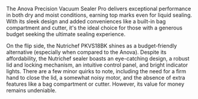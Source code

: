 The Anova Precision Vacuum Sealer Pro delivers exceptional performance in both dry and moist conditions, earning top marks even for liquid sealing. With its sleek design and added conveniences like a built-in bag compartment and cutter, it's the ideal choice for those with a generous budget seeking the ultimate sealing experience.

On the flip side, the Nutrichef PKVS18BK shines as a budget-friendly alternative (especially when compared to the Anova). Despite its affordability, the Nutrichef sealer boasts an eye-catching design, a robust lid and locking mechanism, an intuitive control panel, and bright indicator lights. There are a few minor quirks to note, including the need for a firm hand to close the lid, a somewhat noisy motor, and the absence of extra features like a bag compartment or cutter. However, its value for money remains undeniable.